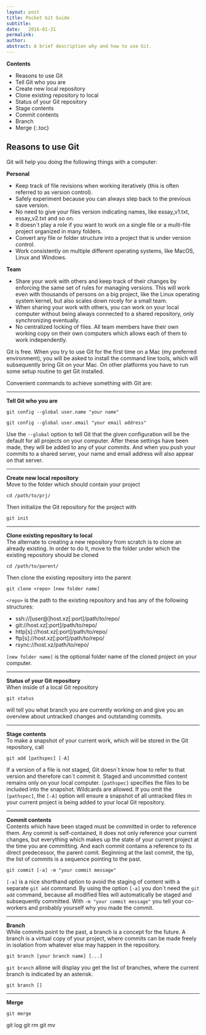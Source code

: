 ```yaml
---
layout: post
title: Pocket Git Guide
subtitle: 
date:   2016-01-31
permalink: 
author:
abstract: A brief description why and how to use Git.
---
```

**Contents**

* Reasons to use Git
* Tell Git who you are
* Create new local repository
* Clone existing repository to local
* Status of your Git repository
* Stage contents
* Commit contents
* Branch
* Merge
{:.toc}

Reasons to use Git
---
Git will help you doing the following things with a computer:

<div class="grid"><div class="col-1-2 first">
<strong>Personal</strong>
<ul>
<li>Keep track of file revisions when working iteratively (this is often referred to as version control).</li>
<li>Safely experiment because you can always step back to the previous save version.</li>
<li>No need to give your files version indicating names, like essay_v1.txt, essay_v2.txt and so on.</li>
<li>It doesn´t play a role if you want to work on a single file or a multi-file project organized in many folders.</li>
<li>Convert any file or folder structure into a project that is under version control.</li>
<li>Work consistently on multiple different operating systems, like MacOS, Linux and Windows.</li>
</ul>
</div>
<div class="col-1-2 last">
<strong>Team</strong>
<ul>
<li>Share your work with others and keep track of their changes by enforcing the same set of rules for managing versions. This will work even with thousands of persons on a big project, like the Linux operating system kernel, but also scales down nicely for a small team.</li>
<li>When sharing your work with others, you can work on your local computer without being always connected to a shared repository, only synchronizing eventually.</li>
<li>No centralized locking of files. All team members have their own working copy on their own computers which allows each of them to work independently.</li>
</ul>
</div>
</div>

Git is free. When you try to use Git for the first time on a Mac (my preferred environment), you will be asked to install the command line tools, which will subsequently bring Git on your Mac. On other platforms you have to run some setup routine to get Git installed.

Convenient commands to achieve something with Git are:

<div class="grid">
<div class="col-1-1 first last"><hr><strong>Tell Git who you are</strong><br>
<pre><code>git config --global user.name "your name" </code></pre>
<pre><code>git config --global user.email "your email address" </code></pre>
Use the <code>--global</code> option to tell Git that the given configuration will be the default for all projects on your computer. After these settings have been made, they will be added to any of your commits. And when you push your commits to a shared server, your name and email address will also appear on that server.</div>

<div class="col-1-3 first"><hr><strong>Create new local repository</strong><br>
Move to the folder which should contain your project
<pre><code>cd /path/to/prj/</code></pre>
Then initialize the Git repository for the project with 
<pre><code>git init</code></pre></div>
<div class="col-2-3 last"><hr><strong>Clone existing repository to local</strong><br>
The alternate to creating a new repository from scratch is to clone an already existing. In order to do it, move to the folder under which the existing repository should be cloned <pre><code>cd /path/to/parent/</code></pre>Then clone the existing repository into the parent <pre><code>git clone &lt;repo&gt; [new folder name]</code></pre>
<code>&lt;repo&gt;</code> is the path to the existing repository and has any of the following structures:
<ul style="word-break:break-all;">
<li>ssh://[user@]host.xz[:port]/path/to/repo/</li>
<li>git://host.xz[:port]/path/to/repo/</li>
<li>http[s]://host.xz[:port]/path/to/repo/</li>
<li>ftp[s]://host.xz[:port]/path/to/repo/</li>
<li>rsync://host.xz/path/to/repo/</li>
</ul>
<code>[new folder name]</code> is the optional folder name of the cloned project on your computer.
</div>

<div class="col-1-1 first last"><hr><strong>Status of your Git repository</strong><br>
When inside of a local Git repository
<pre><code>git status</code></pre>
will tell you what branch you are currently working on and give you an overview about untracked changes and outstanding commits.
</div>


<div class="col-1-1 first last"><hr><strong>Stage contents</strong><br>
To make a snapshot of your current work, which will be stored in the Git repository, call
<pre><code>git add [pathspec] [-A]</code></pre></div>
If a version of a file is not staged, Git doesn´t know how to refer to that version and therefore can´t commit it. Staged and uncommitted content remains only on your local computer. <code>[pathspec]</code> specifies the files to be included into the snapshot. Wildcards are allowed. If you omit the <code>[pathspec]</code>, the <code>[-A]</code> option will ensure a snapshot of all untracked files in your current project is being added to your local Git repository. 

<div class="col-1-1 first last"><hr><strong>Commit contents</strong><br>
Contents which have been staged must be committed in order to reference them. Any commit is self-contained, it does not only reference your current changes, but everything which makes up the state of your current project at the time you are committing. And each commit contains a reference to its direct predecessor, the parent comit. Beginning at the last commit, the tip, the list of commits is a sequence pointing to the past.
<pre><code>git commit [-a] -m "your commit message"</code></pre>
<code>[-a]</code> is a nice shorthand option to avoid the staging of content with a separate <code>git add</code> command. By using the option <code>[-a]</code> you don´t need the <code>git add</code> command, because all modified files will automatically be staged and subsequently committed. With <code>-m "your commit message"</code> you tell your co-workers and probably yourself why you made the commit.
</div>

<div class="col-1-2 first"><hr><strong>Branch</strong><br>
While commits point to the past, a branch is a concept for the future. A branch is a virtual copy of your project, where commits can be made freely in isolation from whatever else may happen in the repository.
<pre><code>git branch [your branch name] [...]</code></pre>
<code>git branch</code> allone will display you get the list of branches, where the current branch is indicated by an asterisk.

<pre><code>git branch []</code></pre>

</div>
<div class="col-1-2 last"><hr><strong>Merge</strong>
<pre><code>git merge</code></pre></div>
</div>

git log
git rm
git mv



